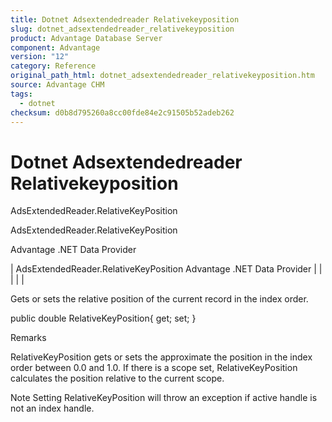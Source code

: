 ```yaml
---
title: Dotnet Adsextendedreader Relativekeyposition
slug: dotnet_adsextendedreader_relativekeyposition
product: Advantage Database Server
component: Advantage
version: "12"
category: Reference
original_path_html: dotnet_adsextendedreader_relativekeyposition.htm
source: Advantage CHM
tags:
  - dotnet
checksum: d0b8d795260a8cc00fde84e2c91505b52adeb262
---
```


# Dotnet Adsextendedreader Relativekeyposition

AdsExtendedReader.RelativeKeyPosition

AdsExtendedReader.RelativeKeyPosition

Advantage .NET Data Provider

| AdsExtendedReader.RelativeKeyPosition  Advantage .NET Data Provider |  |  |  |  |

Gets or sets the relative position of the current record in the index order.

public double RelativeKeyPosition{ get; set; }

Remarks

RelativeKeyPosition gets or sets the approximate the position in the index order between 0.0 and 1.0. If there is a scope set, RelativeKeyPosition calculates the position relative to the current scope.

Note Setting RelativeKeyPosition will throw an exception if active handle is not an index handle.
